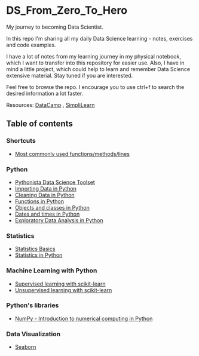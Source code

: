 # DS_From_Zero_To_Hero
My journey to becoming Data Scientist. 

In this repo I'm sharing all my daily Data Science learning - notes, exercises and code examples.

I have a lot of notes from my learning journey in my physical notebook, which I want to transfer into this repository for easier use. Also, I have in mind a little project, which could help to learn and remember Data Science extensive material. Stay tuned if you are interested.

Feel free to browse the repo. I encourage you to use ctrl+f to search the desired information a lot faster.

Resources: [DataCamp](https://datacamp.com) , [SimpliLearn](https://simplilearn.com)

## Table of contents

### Shortcuts
* [Most commonly used functions/methods/lines](https://github.com/dataqueenpend/DS_From_Zero_To_Hero/blob/gh-pages/Most_common_functions_methods_commands.ipynb)

### Python
* [Pythonista Data Science Toolset](https://github.com/dataqueenpend/DS_From_Zero_To_Hero/blob/gh-pages/DS__Python_toolset.ipynb)
* [Importing Data in Python](https://github.com/dataqueenpend/DS_From_Zero_To_Hero/blob/gh-pages/Importing_data_in_Python_.ipynb)
* [Cleaning Data in Python](https://github.com/dataqueenpend/DS_From_Zero_To_Hero/blob/gh-pages/Data_cleaning_in_Python.ipynb)
* [Functions in Python](https://github.com/dataqueenpend/DS_From_Zero_To_Hero/blob/gh-pages/Functions_in_Python.ipynb)
* [Objects and classes in Python](https://github.com/dataqueenpend/DS_From_Zero_To_Hero/blob/gh-pages/Objects_and_classes_in_Python.ipynb) 
* [Dates and times in Python](https://github.com/dataqueenpend/DS_From_Zero_To_Hero/blob/gh-pages/Dates_and_Times_in_Python.ipynb)
* [Exploratory Data Analysis in Python](https://github.com/dataqueenpend/DS_From_Zero_To_Hero/blob/gh-pages/Exploratory_Data_Analysis_in_Python.ipynb) 

### Statistics
* [Statistics Basics](https://github.com/dataqueenpend/DS_From_Zero_To_Hero/blob/gh-pages/Intro_to_Statistics.ipynb)
* [Statistics in Python](https://github.com/dataqueenpend/DS_From_Zero_To_Hero/blob/gh-pages/Statistical_Thinking_in_Python.ipynb) 

### Machine Learning with Python
* [Supervised learning with scikit-learn](https://github.com/dataqueenpend/DS_From_Zero_To_Hero/blob/gh-pages/Supervised_Learning_with_scikit_learn.ipynb)
* [Unsupervised learning with scikit-learn](https://github.com/dataqueenpend/DS_From_Zero_To_Hero/blob/gh-pages/Unsupervised_learning_in_Python.ipynb)

### Python's libraries
* [NumPy - Introduction to numerical computing in Python](https://github.com/dataqueenpend/DS_From_Zero_To_Hero/blob/gh-pages/Numpy.ipynb)

### Data Visualization
* [Seaborn](https://github.com/dataqueenpend/DS_From_Zero_To_Hero/blob/gh-pages/Seaborn.ipynb)


